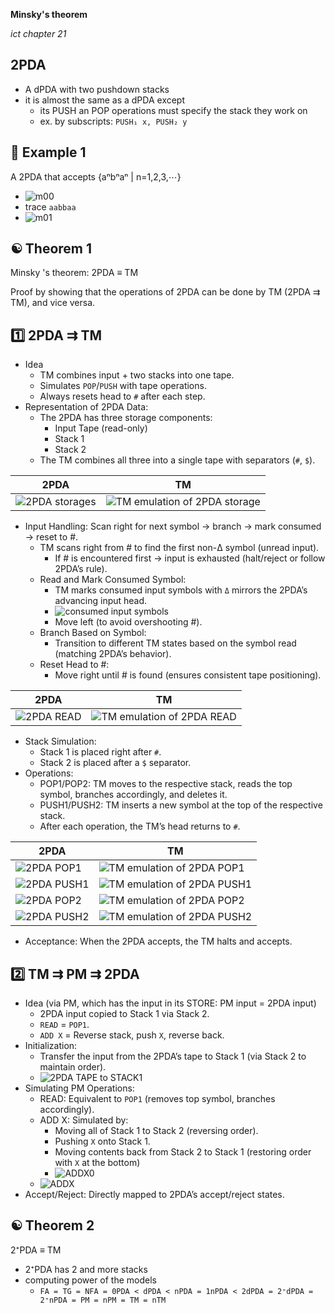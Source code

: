 __Minsky's theorem__

_ict chapter 21_


2PDA
---
- A dPDA with two pushdown stacks
- it is almost the same as a dPDA except
  - its PUSH an POP operations must specify the stack they work on
  - ex. by subscripts: `PUSH₁ x, PUSH₂ y`



🍎 Example 1
---
A 2PDA that accepts {aⁿbⁿaⁿ | n=1,2,3,⋯}
- ![m00](./img/m00.png)
- trace `aabbaa`
- ![m01](./img/m01.png)


☯ Theorem 1
---
Minsky 's theorem: 2PDA ≡ TM

Proof by showing that the operations of 2PDA can be done by TM (2PDA ⇉ TM), and vice versa.

1️⃣ 2PDA ⇉ TM
---
- Idea
  - TM combines input + two stacks into one tape.  
  - Simulates `POP`/`PUSH` with tape operations.  
  - Always resets head to `#` after each step. 
- Representation of 2PDA Data:  
   - The 2PDA has three storage components:  
     - Input Tape (read-only)  
     - Stack 1  
     - Stack 2  
   - The TM combines all three into a single tape with separators (`#`, `$`).  

| 2PDA | TM |
|---|---|
| ![2PDA storages](./img/m02a.png) | ![TM emulation of 2PDA storage](./img/m02b.png) |

- Input Handling: Scan right for next symbol → branch → mark consumed → reset to #. 
   - TM scans right from # to find the first non-Δ symbol (unread input).
     - If # is encountered first → input is exhausted (halt/reject or follow 2PDA’s rule).
   - Read and Mark Consumed Symbol:
     - TM marks consumed input symbols with `Δ` mirrors the 2PDA’s advancing input head.
     - ![consumed input symbols](./img/m03.png)
     - Move left (to avoid overshooting #).
   - Branch Based on Symbol:
     - Transition to different TM states based on the symbol read (matching 2PDA’s behavior).
   - Reset Head to #:
     - Move right until # is found (ensures consistent tape positioning).

| 2PDA | TM |
|---|---|
| ![2PDA READ](./img/m04a.png) | ![TM emulation of 2PDA READ](./img/m04b.png) |

- Stack Simulation:  
   - Stack 1 is placed right after `#`.  
   - Stack 2 is placed after a `$` separator.  
- Operations: 
   - POP1/POP2: TM moves to the respective stack, reads the top symbol, branches accordingly, and deletes it.  
   - PUSH1/PUSH2: TM inserts a new symbol at the top of the respective stack.  
   - After each operation, the TM’s head returns to `#`.  

| 2PDA | TM |
|---|---|
| ![2PDA POP1](./img/m05a.png) | ![TM emulation of 2PDA POP1](./img/m05b.png) |
| ![2PDA PUSH1](./img/m06a.png) | ![TM emulation of 2PDA PUSH1](./img/m06b.png) |
| ![2PDA POP2](./img/m07a.png) | ![TM emulation of 2PDA POP2](./img/m07b.png) |
| ![2PDA PUSH2](./img/m08a.png) | ![TM emulation of 2PDA PUSH2](./img/m08b.png) |

- Acceptance: When the 2PDA accepts, the TM halts and accepts. 


2️⃣ TM ⇉ PM ⇉ 2PDA
---
- Idea (via PM, which has the input in its STORE: PM input = 2PDA input)
  - 2PDA input copied to Stack 1 via Stack 2.  
  - `READ` = `POP1`.  
  - `ADD X` = Reverse stack, push `X`, reverse back.  
- Initialization:  
   - Transfer the input from the 2PDA’s tape to Stack 1 (via Stack 2 to maintain order).
   - ![2PDA TAPE to STACK1](./img/m09.png)
- Simulating PM Operations:  
   - READ: Equivalent to `POP1` (removes top symbol, branches accordingly).  
   - ADD X: Simulated by:  
     - Moving all of Stack 1 to Stack 2 (reversing order).  
     - Pushing `X` onto Stack 1.  
     - Moving contents back from Stack 2 to Stack 1 (restoring order with `X` at the bottom)
     - ![ADDX0](./img/m10a0.png)
   - ![ADDX](./img/m10.png)
- Accept/Reject: Directly mapped to 2PDA’s accept/reject states. 


☯ Theorem 2
---
2⁺PDA ≡ TM
- 2⁺PDA has 2 and more stacks
- computing power of the models
  - `FA = TG = NFA = 0PDA < dPDA < nPDA = 1nPDA < 2dPDA = 2⁺dPDA = 2⁺nPDA = PM = nPM = TM = nTM`